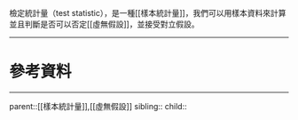 檢定統計量（test statistic），是一種[[樣本統計量]]，我們可以用樣本資料來計算並且判斷是否可以否定[[虛無假設]]，並接受對立假設。
- - -
# 參考資料

- - -
parent::[[樣本統計量]],[[虛無假設]]
sibling::
child::